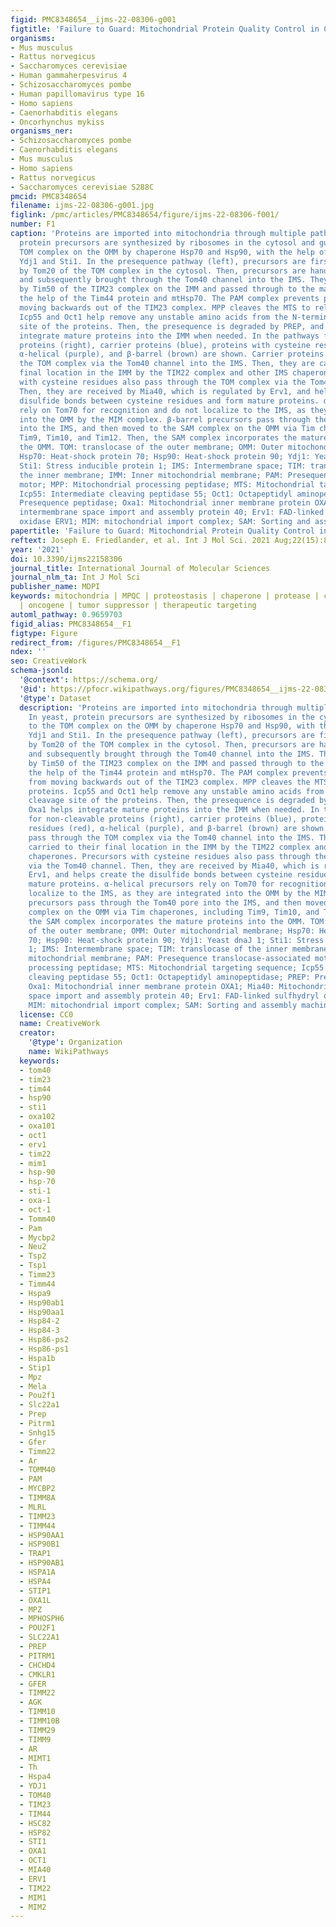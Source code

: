 ```yaml
---
figid: PMC8348654__ijms-22-08306-g001
figtitle: 'Failure to Guard: Mitochondrial Protein Quality Control in Cancer'
organisms:
- Mus musculus
- Rattus norvegicus
- Saccharomyces cerevisiae
- Human gammaherpesvirus 4
- Schizosaccharomyces pombe
- Human papillomavirus type 16
- Homo sapiens
- Caenorhabditis elegans
- Oncorhynchus mykiss
organisms_ner:
- Schizosaccharomyces pombe
- Caenorhabditis elegans
- Mus musculus
- Homo sapiens
- Rattus norvegicus
- Saccharomyces cerevisiae S288C
pmcid: PMC8348654
filename: ijms-22-08306-g001.jpg
figlink: /pmc/articles/PMC8348654/figure/ijms-22-08306-f001/
number: F1
caption: 'Proteins are imported into mitochondria through multiple pathways. In yeast,
  protein precursors are synthesized by ribosomes in the cytosol and guided to the
  TOM complex on the OMM by chaperone Hsp70 and Hsp90, with the help of co-chaperones
  Ydj1 and Sti1. In the presequence pathway (left), precursors are first recognized
  by Tom20 of the TOM complex in the cytosol. Then, precursors are handed to Tom22
  and subsequently brought through the Tom40 channel into the IMS. They are received
  by Tim50 of the TIM23 complex on the IMM and passed through to the matrix, with
  the help of the Tim44 protein and mtHsp70. The PAM complex prevents precursors from
  moving backwards out of the TIM23 complex. MPP cleaves the MTS to release proteins.
  Icp55 and Oct1 help remove any unstable amino acids from the N-terminal cleavage
  site of the proteins. Then, the presequence is degraded by PREP, and Oxa1 helps
  integrate mature proteins into the IMM when needed. In the pathways for non-cleavable
  proteins (right), carrier proteins (blue), proteins with cysteine residues (red),
  α-helical (purple), and β-barrel (brown) are shown. Carrier proteins pass through
  the TOM complex via the Tom40 channel into the IMS. Then, they are carried to their
  final location in the IMM by the TIM22 complex and other IMS chaperones. Precursors
  with cysteine residues also pass through the TOM complex via the Tom40 channel.
  Then, they are received by Mia40, which is regulated by Erv1, and helps create the
  disulfide bonds between cysteine residues and form mature proteins. α-helical precursors
  rely on Tom70 for recognition and do not localize to the IMS, as they are integrated
  into the OMM by the MIM complex. β-barrel precursors pass through the Tom40 pore
  into the IMS, and then moved to the SAM complex on the OMM via Tim chaperones, including
  Tim9, Tim10, and Tim12. Then, the SAM complex incorporates the mature proteins into
  the OMM. TOM: translocase of the outer membrane; OMM: Outer mitochondrial membrane;
  Hsp70: Heat-shock protein 70; Hsp90: Heat-shock protein 90; Ydj1: Yeast dnaJ 1;
  Sti1: Stress inducible protein 1; IMS: Intermembrane space; TIM: translocase of
  the inner membrane; IMM: Inner mitochondrial membrane; PAM: Presequence translocase-associated
  motor; MPP: Mitochondrial processing peptidase; MTS: Mitochondrial targeting sequence;
  Icp55: Intermediate cleaving peptidase 55; Oct1: Octapeptidyl aminopeptidase; PREP:
  Presequence peptidase; Oxa1: Mitochondrial inner membrane protein OXA1; Mia40: Mitochondrial
  intermembrane space import and assembly protein 40; Erv1: FAD-linked sulfhydryl
  oxidase ERV1; MIM: mitochondrial import complex; SAM: Sorting and assembly machinery.'
papertitle: 'Failure to Guard: Mitochondrial Protein Quality Control in Cancer.'
reftext: Joseph E. Friedlander, et al. Int J Mol Sci. 2021 Aug;22(15):8306.
year: '2021'
doi: 10.3390/ijms22158306
journal_title: International Journal of Molecular Sciences
journal_nlm_ta: Int J Mol Sci
publisher_name: MDPI
keywords: mitochondria | MPQC | proteostasis | chaperone | protease | cancer | tumorigenesis
  | oncogene | tumor suppressor | therapeutic targeting
automl_pathway: 0.9659703
figid_alias: PMC8348654__F1
figtype: Figure
redirect_from: /figures/PMC8348654__F1
ndex: ''
seo: CreativeWork
schema-jsonld:
  '@context': https://schema.org/
  '@id': https://pfocr.wikipathways.org/figures/PMC8348654__ijms-22-08306-g001.html
  '@type': Dataset
  description: 'Proteins are imported into mitochondria through multiple pathways.
    In yeast, protein precursors are synthesized by ribosomes in the cytosol and guided
    to the TOM complex on the OMM by chaperone Hsp70 and Hsp90, with the help of co-chaperones
    Ydj1 and Sti1. In the presequence pathway (left), precursors are first recognized
    by Tom20 of the TOM complex in the cytosol. Then, precursors are handed to Tom22
    and subsequently brought through the Tom40 channel into the IMS. They are received
    by Tim50 of the TIM23 complex on the IMM and passed through to the matrix, with
    the help of the Tim44 protein and mtHsp70. The PAM complex prevents precursors
    from moving backwards out of the TIM23 complex. MPP cleaves the MTS to release
    proteins. Icp55 and Oct1 help remove any unstable amino acids from the N-terminal
    cleavage site of the proteins. Then, the presequence is degraded by PREP, and
    Oxa1 helps integrate mature proteins into the IMM when needed. In the pathways
    for non-cleavable proteins (right), carrier proteins (blue), proteins with cysteine
    residues (red), α-helical (purple), and β-barrel (brown) are shown. Carrier proteins
    pass through the TOM complex via the Tom40 channel into the IMS. Then, they are
    carried to their final location in the IMM by the TIM22 complex and other IMS
    chaperones. Precursors with cysteine residues also pass through the TOM complex
    via the Tom40 channel. Then, they are received by Mia40, which is regulated by
    Erv1, and helps create the disulfide bonds between cysteine residues and form
    mature proteins. α-helical precursors rely on Tom70 for recognition and do not
    localize to the IMS, as they are integrated into the OMM by the MIM complex. β-barrel
    precursors pass through the Tom40 pore into the IMS, and then moved to the SAM
    complex on the OMM via Tim chaperones, including Tim9, Tim10, and Tim12. Then,
    the SAM complex incorporates the mature proteins into the OMM. TOM: translocase
    of the outer membrane; OMM: Outer mitochondrial membrane; Hsp70: Heat-shock protein
    70; Hsp90: Heat-shock protein 90; Ydj1: Yeast dnaJ 1; Sti1: Stress inducible protein
    1; IMS: Intermembrane space; TIM: translocase of the inner membrane; IMM: Inner
    mitochondrial membrane; PAM: Presequence translocase-associated motor; MPP: Mitochondrial
    processing peptidase; MTS: Mitochondrial targeting sequence; Icp55: Intermediate
    cleaving peptidase 55; Oct1: Octapeptidyl aminopeptidase; PREP: Presequence peptidase;
    Oxa1: Mitochondrial inner membrane protein OXA1; Mia40: Mitochondrial intermembrane
    space import and assembly protein 40; Erv1: FAD-linked sulfhydryl oxidase ERV1;
    MIM: mitochondrial import complex; SAM: Sorting and assembly machinery.'
  license: CC0
  name: CreativeWork
  creator:
    '@type': Organization
    name: WikiPathways
  keywords:
  - tom40
  - tim23
  - tim44
  - hsp90
  - sti1
  - oxa102
  - oxa101
  - oct1
  - erv1
  - tim22
  - mim1
  - hsp-90
  - hsp-70
  - sti-1
  - oxa-1
  - oct-1
  - Tomm40
  - Pam
  - Mycbp2
  - Neu2
  - Tsp2
  - Tsp1
  - Timm23
  - Timm44
  - Hspa9
  - Hsp90ab1
  - Hsp90aa1
  - Hsp84-2
  - Hsp84-3
  - Hsp86-ps2
  - Hsp86-ps1
  - Hspa1b
  - Stip1
  - Mpz
  - Mela
  - Pou2f1
  - Slc22a1
  - Prep
  - Pitrm1
  - Snhg15
  - Gfer
  - Timm22
  - Ar
  - TOMM40
  - PAM
  - MYCBP2
  - TIMM8A
  - MLRL
  - TIMM23
  - TIMM44
  - HSP90AA1
  - HSP90B1
  - TRAP1
  - HSP90AB1
  - HSPA1A
  - HSPA4
  - STIP1
  - OXA1L
  - MPZ
  - MPHOSPH6
  - POU2F1
  - SLC22A1
  - PREP
  - PITRM1
  - CHCHD4
  - CMKLR1
  - GFER
  - TIMM22
  - AGK
  - TIMM10
  - TIMM10B
  - TIMM29
  - TIMM9
  - AR
  - MIMT1
  - Th
  - Hspa4
  - YDJ1
  - TOM40
  - TIM23
  - TIM44
  - HSC82
  - HSP82
  - STI1
  - OXA1
  - OCT1
  - MIA40
  - ERV1
  - TIM22
  - MIM1
  - MIM2
---
```

